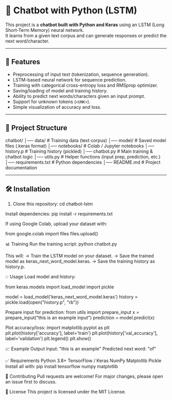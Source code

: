 # 🤖 Chatbot with Python (LSTM)

This project is a **chatbot built with Python and Keras** using an LSTM (Long Short-Term Memory) neural network.  
It learns from a given text corpus and can generate responses or predict the next word/character.  

---

## 🚀 Features
- Preprocessing of input text (tokenization, sequence generation).
- LSTM-based neural network for sequence prediction.
- Training with categorical cross-entropy loss and RMSprop optimizer.
- Saving/loading of model and training history.
- Ability to predict next words/characters given an input prompt.
- Support for unknown tokens (`<UNK>`).
- Simple visualization of accuracy and loss.

---

## 📂 Project Structure
chatbot/
│── data/ # Training data (text corpus)
│── model/ # Saved model files (.keras format)
│── notebooks/ # Colab / Jupyter notebooks
│── history.p # Training history (pickled)
│── chatbot.py # Main training & chatbot logic
│── utils.py # Helper functions (input prep, prediction, etc.)
│── requirements.txt # Python dependencies
│── README.md # Project documentation

---

## 🛠️ Installation

1. Clone this repository:
   cd chatbot-lstm
   
Install dependencies:
pip install -r requirements.txt

If using Google Colab, upload your dataset with:

from google.colab import files
files.upload()

📊 Training
Run the training script:
python chatbot.py

This will:
-> Train the LSTM model on your dataset.
-> Save the trained model as keras_next_word_model.keras.
-> Save the training history as history.p.

💡 Usage
Load model and history:

from keras.models import load_model
import pickle

model = load_model('keras_next_word_model.keras')
history = pickle.load(open("history.p", "rb"))

Prepare input for prediction:
from utils import prepare_input
x = prepare_input("this is an example input")
prediction = model.predict(x)

Plot accuracy/loss:
import matplotlib.pyplot as plt
plt.plot(history['accuracy'], label='train')
plt.plot(history['val_accuracy'], label='validation')
plt.legend()
plt.show()

📈 Example Output
Input: "this is an example"
Predicted next word: "of"

✅ Requirements
Python 3.8+
TensorFlow / Keras
NumPy
Matplotlib
Pickle
Install all with:
pip install tensorflow numpy matplotlib

🤝 Contributing
Pull requests are welcome! For major changes, please open an issue first to discuss.

📜 License
This project is licensed under the MIT License.
